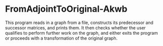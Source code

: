 # FromAdjointToOriginal-Akwb
This program reads in a graph from a file, constructs its predecessor and successor matrices, and prints them. It then checks whether the user qualifies to perform further work on the graph, and either exits the program or proceeds with a transformation of the original graph.
